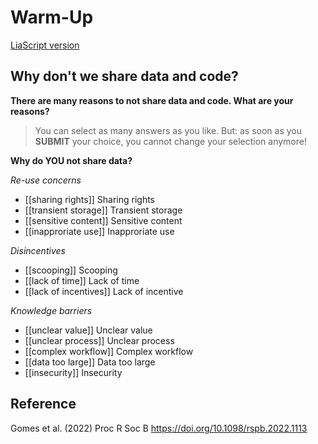 <!--

language: en

author: Juliane Röder

comment: **NFDI4Biodversity & iDiv Seasonal School 2024**

version: 1.0

-->

# Warm-Up

[LiaScript version](https://liascript.github.io/course/?https://raw.githubusercontent.com/NFDI4Biodiversity/SeasonalSchool2024/main/day3/warmup3.md#1)

## Why don't we share data and code?

**There are many reasons to not share data and code. What are your reasons?**

>You can select as many answers as you like. But: as soon as you **SUBMIT** your choice, you cannot change your selection anymore!

**Why do YOU not share data?**

*Re-use concerns*

- [[sharing rights]]      Sharing rights
- [[transient storage]]   Transient storage
- [[sensitive content]]   Sensitive content
- [[inapproriate use]]    Inapproriate use


*Disincentives*

- [[scooping]]            Scooping 
- [[lack of time]]        Lack of time
- [[lack of incentives]]  Lack of incentive


*Knowledge barriers*

- [[unclear value]]       Unclear value 
- [[unclear process]]     Unclear process
- [[complex workflow]]    Complex workflow
- [[data too large]]      Data too large
- [[insecurity]]          Insecurity
  

## Reference

Gomes et al. (2022) Proc R Soc B https://doi.org/10.1098/rspb.2022.1113
